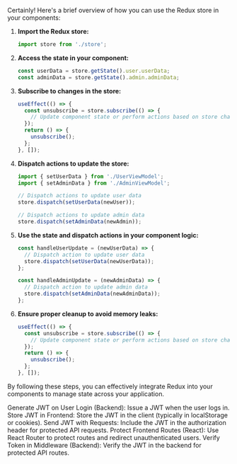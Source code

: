 Certainly! Here's a brief overview of how you can use the Redux store in your components:

1. **Import the Redux store:**
   ```javascript
   import store from './store';
   ```

2. **Access the state in your component:**
   ```javascript
   const userData = store.getState().user.userData;
   const adminData = store.getState().admin.adminData;
   ```

3. **Subscribe to changes in the store:**
   ```javascript
   useEffect(() => {
     const unsubscribe = store.subscribe(() => {
       // Update component state or perform actions based on store changes
     });
     return () => {
       unsubscribe();
     };
   }, []);
   ```

4. **Dispatch actions to update the store:**
   ```javascript
   import { setUserData } from './UserViewModel';
   import { setAdminData } from './AdminViewModel';

   // Dispatch actions to update user data
   store.dispatch(setUserData(newUser));

   // Dispatch actions to update admin data
   store.dispatch(setAdminData(newAdmin));
   ```

5. **Use the state and dispatch actions in your component logic:**
   ```javascript
   const handleUserUpdate = (newUserData) => {
     // Dispatch action to update user data
     store.dispatch(setUserData(newUserData));
   };

   const handleAdminUpdate = (newAdminData) => {
     // Dispatch action to update admin data
     store.dispatch(setAdminData(newAdminData));
   };
   ```

6. **Ensure proper cleanup to avoid memory leaks:**
   ```javascript
   useEffect(() => {
     const unsubscribe = store.subscribe(() => {
       // Update component state or perform actions based on store changes
     });
     return () => {
       unsubscribe();
     };
   }, []);
   ```

By following these steps, you can effectively integrate Redux into your components to manage state across your application.





Generate JWT on User Login (Backend): Issue a JWT when the user logs in.
Store JWT in Frontend: Store the JWT in the client (typically in localStorage or cookies).
Send JWT with Requests: Include the JWT in the authorization header for protected API requests.
Protect Frontend Routes (React): Use React Router to protect routes and redirect unauthenticated users.
Verify Token in Middleware (Backend): Verify the JWT in the backend for protected API routes.